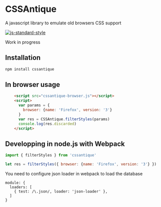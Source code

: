# CSSAntique

A javascript library to emulate old browsers CSS support

[![js-standard-style](https://img.shields.io/badge/code%20style-standard-brightgreen.svg)](http://standardjs.com/)

Work in progress

## Installation

```sh
npm install cssantique
```

## In browser usage 

```html
    <script src="cssantique-browser.js"></script>
    <script>
      var params = {
        browser: {name: 'Firefox', version: '3'}
      }
      var res = CSSAntique.filterStyles(params) 
      console.log(res.discarded)
    </script>
```

## Developping in node.js with Webpack

```javascript
import { filterStyles } from 'cssantique'

let res = filterStyles({ browser: {name: 'Firefox', version: '3'} })
```

You need to configure json loader in webpack to load the database

```
module: {
  loaders: [
    { test: /\.json/, loader: 'json-loader' },
  ]
}
```
